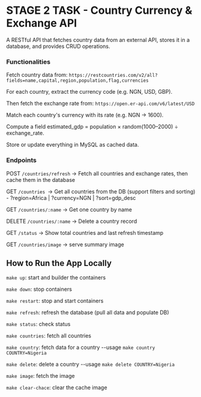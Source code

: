 # STAGE 2 TASK - Country Currency & Exchange API

A RESTful API that fetches country data from an 
external API, stores it in a database, and provides CRUD operations.

### Functionalities

Fetch country data from: `https://restcountries.com/v2/all?fields=name,capital,region,population,flag,currencies`

For each country, extract the currency code (e.g. NGN, USD, GBP).

Then fetch the exchange rate from: `https://open.er-api.com/v6/latest/USD`

Match each country's currency with its rate (e.g. NGN → 1600).

Compute a field estimated_gdp = population × random(1000–2000) ÷ exchange_rate.

Store or update everything in MySQL as cached data.

### Endpoints

POST `/countries/refresh` → Fetch all countries and exchange rates, then cache them in the database

GET `/countries `→ Get all countries from the DB (support filters and sorting) - ?region=Africa | ?currency=NGN | ?sort=gdp_desc

GET `/countries/:name` → Get one country by name

DELETE `/countries/:name` → Delete a country record

GET `/status` → Show total countries and last refresh timestamp

GET `/countries/image` → serve summary image

## How to Run the App Locally

`make up`: start and builder the containers

`make down`:  stop containers

`make restart`: stop and start containers

`make refresh`: refresh the database (pull all data and populate DB)

`make status`: check status

`make countries`: fetch all countries

`make country`: fetch data for a country --usage `make country COUNTRY=Nigeria`

`make delete`: delete a country --usage `make delete COUNTRY=Nigeria`

`make image`: fetch the image

`make clear-chace`: clear the cache image
